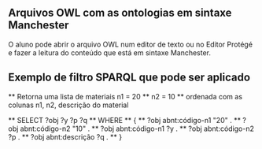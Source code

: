 
## Arquivos OWL com as ontologias em sintaxe Manchester

O aluno pode abrir o arquivo OWL num editor de texto ou no Editor Protégé e fazer a leitura do conteúdo que está em sintaxe Manchester.

## Exemplo de filtro SPARQL que pode ser aplicado
** Retorna uma lista de materiais n1 = 20 
**                               n2 = 10 
** ordenada com as colunas n1, n2, descrição do material

** SELECT ?obj ?y ?p ?q
** WHERE
** { 
** ?obj abnt:código-n1 "20" .
** ?obj abnt:código-n2 "10" .
** ?obj abnt:código-n1 ?y .
** ?obj abnt:código-n2 ?p .
** ?obj abnt:descrição ?q .
** }

